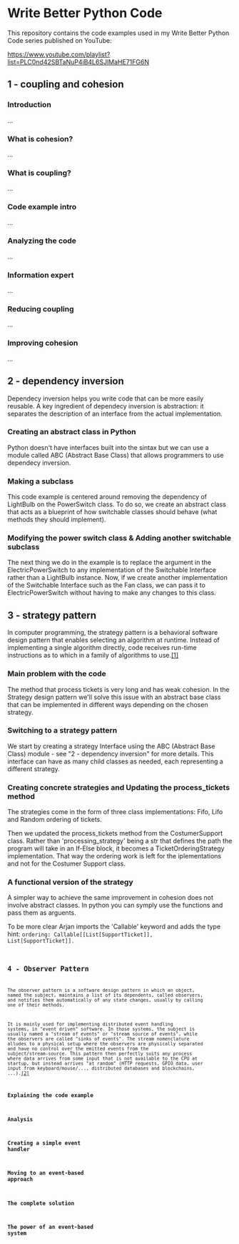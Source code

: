 # Write Better Python Code

This repository contains the code examples used in my Write Better Python Code series published on YouTube:

https://www.youtube.com/playlist?list=PLC0nd42SBTaNuP4iB4L6SJlMaHE71FG6N

## 1 - coupling and cohesion
### Introduction
...
### What is cohesion?
...
### What is coupling?
...
### Code example intro
...
### Analyzing the code
...
### Information expert
...
### Reducing coupling
...
### Improving cohesion
...

## 2 - dependency inversion
Dependecy inversion helps you write code that can be more easily reusable. A key ingredient of dependecy inversion is abstraction:
it separates the description of an interface from the actual implementation.
### Creating an abstract class in Python
Python doesn't have interfaces built into the sintax but we can use a module called ABC (Abstract Base Class) that allows programmers to use dependecy inversion.
### Making a subclass
This code example is centered around removing the dependency of LightBulb on the PowerSwitch class. To do so, we create an abstract class that acts as a blueprint of how switchable classes should behave (what methods they should implement).
### Modifying the power switch class & Adding another switchable subclass
The next thing we do in the example is to replace the argument in the ElectricPowerSwitch to any implementation of the Switchable Interface rather than a LightBulb instance. 
Now, if we create another implementation of the Switchable Interface such as the Fan class, we can pass it to ElectricPowerSwitch without having to make any changes to this class.

## 3 - strategy pattern
In computer programming, the strategy pattern is a behavioral software design pattern that enables selecting an algorithm at runtime. Instead of implementing a single algorithm directly, code receives run-time instructions as to which in a family of algorithms to use.[[1]](https://en.wikipedia.org/wiki/Strategy_pattern)
### Main problem with the code
The method that process tickets is very long and has weak cohesion. In the Strategy design pattern we'll solve this issue with an abstract base class that can be implemented in different ways depending on the chosen strategy.
### Switching to a strategy pattern
We start by creating a strategy Interface using the ABC (Abstract Base Class) module - see "2 - dependency inversion" for more details. This interface can have as many child classes as needed, each representing a different strategy.
### Creating concrete strategies and Updating the process_tickets method
The strategies come in the form of three class implementations: Fifo, Lifo and Random ordering of tickets.

Then we updated the process_tickets method from the CostumerSupport class. Rather than 'processing_strategy' being a str that defines the path the program will take in an If-Else block, it becomes a TicketOrderingStrategy implementation. That way the ordering work is left for the iplementations and not for the Costumer Support class.
### A functional version of the strategy
A simpler way to achieve the same improvement in cohesion does not involve abstract classes. In python you can symply use the functions and pass them as arguents.

To be more clear Arjan imports the 'Callable' keyword and adds the type hint: <code>ordering: Callable[[List[SupportTicket]], List[SupportTicket]]<code>.

## 4 - Observer Pattern
The observer pattern is a software design pattern in which an object, named the subject, maintains a list of its dependents, called observers, and notifies them automatically of any state changes, usually by calling one of their methods.

It is mainly used for implementing distributed event handling systems, in "event driven" software. In those systems, the subject is usually named a "stream of events" or "stream source of events", while the observers are called "sinks of events". The stream nomenclature alludes to a physical setup where the observers are physically separated and have no control over the emitted events from the subject/stream-source. This pattern then perfectly suits any process where data arrives from some input that is not available to the CPU at startup, but instead arrives "at random" (HTTP requests, GPIO data, user input from keyboard/mouse/..., distributed databases and blockchains, ...).[[2]](https://en.wikipedia.org/wiki/Observer_pattern)

### Explaining the code example

### Analysis

### Creating a simple event handler

### Moving to an event-based approach

### The complete solution
### The power of an event-based system
